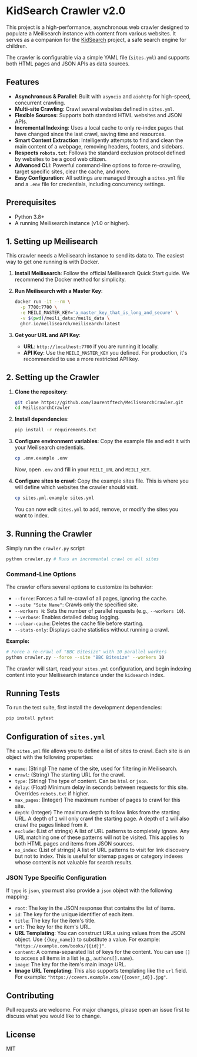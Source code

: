 # KidSearch Crawler v2.0

This project is a high-performance, asynchronous web crawler designed to populate a Meilisearch instance with content from various websites. It serves as a companion for the [KidSearch](https://github.com/laurentftech/kidsearch) project, a safe search engine for children.

The crawler is configurable via a simple YAML file (`sites.yml`) and supports both HTML pages and JSON APIs as data sources.

## Features

- **Asynchronous & Parallel**: Built with `asyncio` and `aiohttp` for high-speed, concurrent crawling.
- **Multi-site Crawling**: Crawl several websites defined in `sites.yml`.
- **Flexible Sources**: Supports both standard HTML websites and JSON APIs.
- **Incremental Indexing**: Uses a local cache to only re-index pages that have changed since the last crawl, saving time and resources.
- **Smart Content Extraction**: Intelligently attempts to find and clean the main content of a webpage, removing headers, footers, and sidebars.
- **Respects `robots.txt`**: Follows the standard exclusion protocol defined by websites to be a good web citizen.
- **Advanced CLI**: Powerful command-line options to force re-crawling, target specific sites, clear the cache, and more.
- **Easy Configuration**: All settings are managed through a `sites.yml` file and a `.env` file for credentials, including concurrency settings.

## Prerequisites

- Python 3.8+
- A running Meilisearch instance (v1.0 or higher).

## 1. Setting up Meilisearch

This crawler needs a Meilisearch instance to send its data to. The easiest way to get one running is with Docker.

1.  **Install Meilisearch**: Follow the official Meilisearch Quick Start guide. We recommend the Docker method for simplicity.

2.  **Run Meilisearch with a Master Key**:
    ```bash
    docker run -it --rm \
      -p 7700:7700 \
      -e MEILI_MASTER_KEY='a_master_key_that_is_long_and_secure' \
      -v $(pwd)/meili_data:/meili_data \
      ghcr.io/meilisearch/meilisearch:latest
    ```

3.  **Get your URL and API Key**:
    -   **URL**: `http://localhost:7700` if you are running it locally.
    -   **API Key**: Use the `MEILI_MASTER_KEY` you defined. For production, it's recommended to use a more restricted API key.

## 2. Setting up the Crawler

1.  **Clone the repository**:
    ```bash
    git clone https://github.com/laurentftech/MeilisearchCrawler.git
    cd MeilisearchCrawler
    ```

2.  **Install dependencies**:
    ```bash
    pip install -r requirements.txt
    ```

3.  **Configure environment variables**:
    Copy the example file and edit it with your Meilisearch credentials.
    ```bash
    cp .env.example .env
    ```
    Now, open `.env` and fill in your `MEILI_URL` and `MEILI_KEY`.

4.  **Configure sites to crawl**:
    Copy the example sites file. This is where you will define which websites the crawler should visit.
    ```bash
    cp sites.yml.example sites.yml
    ```
    You can now edit `sites.yml` to add, remove, or modify the sites you want to index.

## 3. Running the Crawler

Simply run the `crawler.py` script:

```sh
python crawler.py # Runs an incremental crawl on all sites
```

### Command-Line Options

The crawler offers several options to customize its behavior:

-   `--force`: Forces a full re-crawl of all pages, ignoring the cache.
-   `--site "Site Name"`: Crawls only the specified site.
-   `--workers N`: Sets the number of parallel requests (e.g., `--workers 10`).
-   `--verbose`: Enables detailed debug logging.
-   `--clear-cache`: Deletes the cache file before starting.
-   `--stats-only`: Displays cache statistics without running a crawl.

**Example:**

```sh
# Force a re-crawl of "BBC Bitesize" with 10 parallel workers
python crawler.py --force --site "BBC Bitesize" --workers 10
```

The crawler will start, read your `sites.yml` configuration, and begin indexing content into your Meilisearch instance under the `kidsearch` index.

## Running Tests

To run the test suite, first install the development dependencies:

```bash
pip install pytest
```

## Configuration of `sites.yml`

The `sites.yml` file allows you to define a list of sites to crawl. Each site is an object with the following properties:

- `name`: (String) The name of the site, used for filtering in Meilisearch.
- `crawl`: (String) The starting URL for the crawl.
- `type`: (String) The type of content. Can be `html` or `json`.
- `delay`: (Float) Minimum delay in seconds between requests for this site. Overrides `robots.txt` if higher.
- `max_pages`: (Integer) The maximum number of pages to crawl for this site.
- `depth`: (Integer) The maximum depth to follow links from the starting URL. A depth of `1` will only crawl the starting page. A depth of `2` will also crawl the pages linked from it.
- `exclude`: (List of strings) A list of URL patterns to completely ignore. Any URL matching one of these patterns will not be visited. This applies to both HTML pages and items from JSON sources.
- `no_index`: (List of strings) A list of URL patterns to visit for link discovery but not to index. This is useful for sitemap pages or category indexes whose content is not valuable for search results.

### JSON Type Specific Configuration

If `type` is `json`, you must also provide a `json` object with the following mapping:

- `root`: The key in the JSON response that contains the list of items.
- `id`: The key for the unique identifier of each item.
- `title`: The key for the item's title.
- `url`: The key for the item's URL.
-   **URL Templating**: You can construct URLs using values from the JSON object. Use `{{key_name}}` to substitute a value. For example: `"https://example.com/books/{{id}}"`.
- `content`: A comma-separated list of keys for the content. You can use `[]` to access all items in a list (e.g., `authors[].name`).
- `image`: The key for the item's main image URL.
-   **Image URL Templating**: This also supports templating like the `url` field. For example: `"https://covers.example.com/{{cover_id}}.jpg"`.

## Contributing

Pull requests are welcome. For major changes, please open an issue first to discuss what you would like to change.

## License

MIT